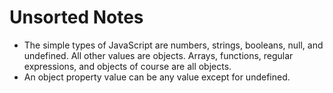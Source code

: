 # Unsorted Notes

* The simple types of JavaScript are numbers, strings, booleans, null, and undefined. All other values are objects. Arrays, functions, regular expressions, and objects of course are all objects.
* An object property value can be any value except for undefined. 